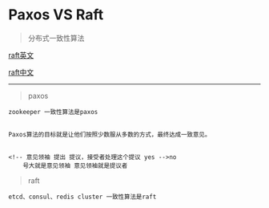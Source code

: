 # Paxos VS Raft
> 分布式一致性算法

[raft英文](./raft/raft.pdf)

[raft中文](https://github.com/maemual/raft-zh_cn/blob/master/raft-zh_cn.md)

---

> paxos

```
zookeeper 一致性算法是paxos


Paxos算法的目标就是让他们按照少数服从多数的方式，最终达成一致意见。


<!-- 意见领袖 提出 提议，接受者处理这个提议 yes -->no
    号大就是意见领袖 意见领袖就是提议者

```

> raft

```
etcd、consul、redis cluster 一致性算法是raft
```
